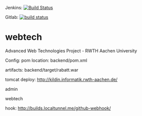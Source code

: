 Jenkins: [![Build Status](http://jenkins.shahriar.io/buildStatus/icon?job=rabatt)](http://jenkins.shahriar.io/job/rabatt/)

Gitlab: [![build status](https://gitlab.com/aliariff/rabatt/badges/master/build.svg)](https://gitlab.com/aliariff/rabatt/commits/master)

# webtech
Advanced Web Technologies Project - RWTH Aachen University


Config:
pom location: backend/pom.xml

artifacts: backend/target/rabatt.war

tomcat deploy:
http://kildin.informatik.rwth-aachen.de/

admin

webtech

hook: http://builds.localtunnel.me/github-webhook/

